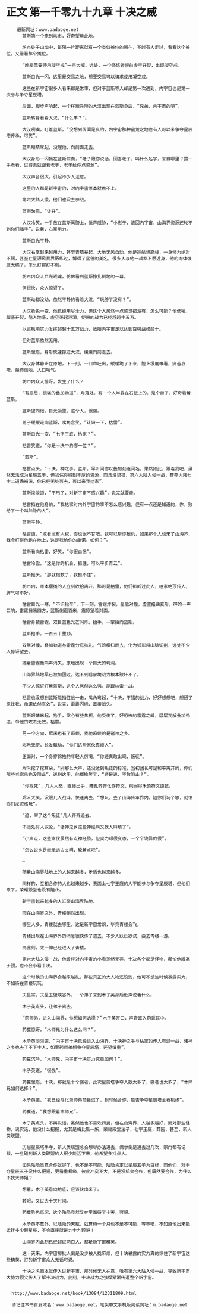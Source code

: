 # 正文 第一千零九十九章 十决之威
        最新网址：www.badaoge.net
          蓝斯第一个来到坊市，好奇望着此地。
      
          坊市处于山坳中，每隔一片距离就有一个类似摊位的所在，不时有人走过，看看这个摊位，又看看那个摊位。
      
          “晚辈需要使用凝空戒”一声大喊，远处，一个修炼者眼前虚空开裂，出现凝空戒。
      
          蓝斯目光一闪，这里是交易之地，想要交易可以请求使用凝空戒。
      
          这些在新宇宙很多人看来都是常事，但对于蓝斯等人却是第一次遇到，内宇宙也是第一次参与争夺星辰塔。
      
          后面，脚步声响起，一个样貌丑陋的大汉出现在蓝斯身后，“兄弟，内宇宙的吧”。
      
          蓝斯转身看着大汉，“什么事？”。
      
          大汉咧嘴，盯着蓝斯，“没想到传闻是真的，内宇宙那种蛮荒之地也有人可以来争夺星辰塔传承，可笑”。
      
          蓝斯眼睛眯起，没理他，向前面走去。
      
          大汉身形一闪挡在蓝斯前面，“老子跟你说话，回答老子，叫什么名字，来自哪里？露一手看看，过得去就跟着老子，老子给你点资源”。
      
          大汉声音很大，引起不少人注意。
      
          这里的人都是新宇宙的，对内宇宙原本就瞧不上。
      
          第六大陆入侵，他们也没去参战。
      
          蓝斯皱眉，“让开”。
      
          大汉冷笑，一手放在蓝斯肩膀上，低声威胁，“小崽子，滚回内宇宙，山海界资源还轮不到你们插手”，说着，右掌用力。
      
          蓝斯目光平静。
      
          大汉右掌越来越用力，甚至青筋暴起，大地无风自动，他是巡航境巅峰，一身修为绝对不弱，甚至在星源风暴界历练过，博得了蛮兽的美名，很多人与他一战都不愿近身，他的肉体强度太横了，怎么打都打不倒。
      
          坊市内众人目光戏谑，仿佛看到蓝斯挣扎倒地的一幕。
      
          但很快，众人惊讶了。
      
          蓝斯动都没动，依然平静的看着大汉，“玩够了没有？”。
      
          大汉脸色一变，他已经用尽全力，但这个人居然一点感觉都没有，怎么可能？他低吼，脚底开裂，陷入地底，虚空荡起涟漪，使用的战力已经超越十五万。
      
          以巡航境实力发挥超越十五万战力，放眼内宇宙足以达到百强战榜前十。
      
          但对蓝斯依然无用。
      
          蓝斯皱眉，身形快速掠过大汉，缓缓向前走去。
      
          大汉身体静止在原地，下一刻，一口血吐出，缓缓跪了下来，脸上极度难看，痛苦哀嚎，最终倒地，大口喘气。
      
          坊市内众人惊讶，发生了什么？
      
          “有意思，很强的叠加劲道”，角落处，有一个人半靠在石壁上的，是个男子，好奇看着蓝斯。
      
          蓝斯望向他，目光凝重，这个人，很强。
      
          男子缓缓走向蓝斯，嘴角含笑，“认识一下，枯雷”。
      
          蓝斯目光一变，“七字王庭，枯家？”。
      
          枯雷笑道，“你是十决中的哪一位？”。
      
          “蓝斯”。
      
          枯雷点头，“十决，神之手，蓝斯，早听闻你以叠加劲道闻名，果然如此，跟着我吧，虽然无法成为星辰五子，但我保你得到丰厚的资源，而且没记错，第六大陆入侵一战，苍莽大陆七十二道场崩溃，你已经无处可去，可以来我枯家”。
      
          蓝斯淡淡道，“不用了，对新宇宙不感兴趣”，说完就要走。
      
          枯雷挡在他身前，“我枯家对内外宇宙的事不怎么感兴趣，但有一点还是知道的，你，败给了一个叫陆隐的人”。
      
          蓝斯平静。
      
          枯雷道，“败者没有人权，你也很不甘吧，我可以帮你报仇，如果那个人也来了山海界，我会打得他跪在地上，这是我给你的承诺，如何？”。
      
          蓝斯看向枯雷，好笑，“你很自信”。
      
          枯雷冷傲，“这是你的机会，抓住，可以平步青云”。
      
          蓝斯摇头，“那就抱歉了，我抓不住”。
      
          坊市内，原本摆摊的人立刻收拾离开，那可是枯雷，他们都听过此人，枯家绝顶传人，脾气可不好。
      
          枯雷目光一寒，“不识抬举”，下一刻，雷霆炸裂，星能对撞，虚空扭曲变形，砰的一声巨响，雷霆扫荡四方，蓝斯倒退百米，震惊望着对面。
      
          枯雷身披雷霆，双目蓝色光芒闪烁，抬手，一掌拍向蓝斯。
      
          蓝斯抬手，一百五十重劲。
      
          双掌对撞，叠加劲道与雷霆分庭抗礼，气浪横扫而去，化为弧形将山脉切割，远处不少人惊讶望去。
      
          随着雷霆轰鸣声消失，原地出现一个巨大的坑洞。
      
          山海界陆地早已被加固过，达不到启蒙境战力根本破坏不了。
      
          不少人惊讶盯着蓝斯，这个人居然这么强，能跟枯雷一战。
      
          枯雷也没想到蓝斯能挡住他一击，嘴角弯起，“十决，不错的战力，好好想想吧，想通了来找我，承诺依然有效”，说完，雷霆闪烁，直接消失。
      
          蓝斯眼睛眯起，抬手，掌心有些焦糊，他受伤了，好恐怖的雷霆之威，层层瓦解叠加劲道，令他的攻击无效，枯雷。
      
          另一个方向，烬禾也有了麻烦，找他麻烦的是诸神之乡。
      
          烬禾无奈，长发飘动，“你们这些家伙真烦人”。
      
          正面对，一个身穿锦袍的年轻人厉喝，“你还真敢出现，叛徒”。
      
          烬禾挖了挖耳朵，“别那么大声，还没达到叛徒的标准，当初团长可是和平离开的，你们那些老家伙也没阻止”，说到这里，他揶揄笑了，“还是说，不敢阻止？”。
      
          “你找死”，几人大怒，直接出手，瞳孔齐齐化作符文，削弱烬禾的符文道数。
      
          烬禾大笑，没跟几人战斗，快速离去，“想玩，去了山海传承界内，陪你们玩个够，就怕你们没资格玩”。
      
          “追，宰了这个叛徒”几人齐齐追去。
      
          不远处有人议论，“诸神之乡这些神经病又找人麻烦了”。
      
          “小声点，这些家伙虽然有点神经质，但实力却很变态，一个个诡异的很”。
      
          “怎么说也是继承远古文明，躲着点吧”。
      
          …
      
          随着山海界陆地上的人越来越多，矛盾也越来越多。
      
          同样的，互相合作的人也越来越多，表面上七字王庭的人不能参与争夺星辰塔，但他们来了，荣耀殿堂也没有阻止。
      
          新宇宙越来越多的人汇聚山海界陆地。
      
          而在山海界之外，青楼悄然出现。
      
          哪里人多，青楼就去哪里，这是新宇宙常识，毕竟青楼会飞。
      
          青楼出现在山海界外的消息很快传了进去，不少人跃跃欲试，要去青楼一游。
      
          而此刻，太一神已经进入了青楼。
      
          第六大陆入侵一战，他曾经对内宇宙的小看荡然无存，十决各个都是怪物，哪怕他眼高于顶，也不会小看十决。
      
          这个时候的山海界会越来越乱，那些真正的大人物还没到，他可不想这时候暴露实力，不如待在青楼玩玩。
      
          天星宗，天星玉璧峡谷外，一个弟子来到木子英身后低声说着什么。
      
          木子英点头，让弟子离去。
      
          “药师弟，进入山海界，你想如何选择？”木子英开口，声音直入药冀耳中。
      
          药冀惊讶，“木师兄为什么这么问？”。
      
          木子英淡淡道，“内宇宙十决已经进入山海界，十决神之手与枯家的传人有过一战，诸神之乡也去了不下十人，如果药师弟想争夺星辰塔，还望慎重”。
      
          药冀沉吟，“木师兄，内宇宙十决实力究竟如何？”。
      
          木子英道，“很强”。
      
          药冀皱眉，十决，那就是十个强者，此次星辰塔争夺人数太多了，强者也太多了，“木师兄如何选择？”。
      
          木子英道，“我已经与化萧师弟商量过了，到时候合作，能否争夺星辰塔全看机缘”。
      
          药冀道，“我想跟着木师兄”。
      
          木子英点头，不再说话，虽然他也不喜欢药冀，但在山海界，人越多越好，面对那些怪物，说实话，他没什么把握，尤其是梅比斯一族，荣耀殿堂法子，七字王庭，葬园，甚至，新人类联盟。
      
          历届星辰塔争夺，新人类联盟总会想尽办法进去，偶尔倒是进去过几次，宗门都有记载，一旦碰到新人类联盟的人很少能活下来，他希望多找点人。
      
          如果陆隐愿意合作就好了，也不是不可能，陆隐肯定以星辰五子为目标，而他们，对争夺星辰五子没什么把握，更看重机缘，彼此冲突不大，不是没机会合作，但既然要合作，为什么不找大师姐？
      
          想着，木子英看向地底，应该快出来了。
      
          转眼，又过去十天时间。
      
          药冀脸色低沉，这个陆隐竟然又在里面待了十天，可恨。
      
          木子英不意外，以陆隐的天赋，就算待一个月也不是不可能，等等吧，不知道他出来能运转多少颗星辰，不会直接就是九十九颗吧！
      
          山海界内此刻已经超过两百人，都是新宇宙精英。
      
          这十天来，内宇宙那批人倒是没少被人找麻烦，但十决暴露的实力真的惊住了新宇宙这些精英，打的新宇宙众人无话可说。
      
          十决之名原本就传入过新宇宙，那时候无人在意，唯有第六大陆入侵一战，导致新宇宙大势力顶尖传人了解十决战力，此刻，十决战力之强悍渐渐传遍整个新宇宙。
      
      
      http://www.badaoge.net/book/13084/12311809.html
      
      请记住本书首发域名：www.badaoge.net。笔尖中文手机版阅读网址：m.badaoge.net